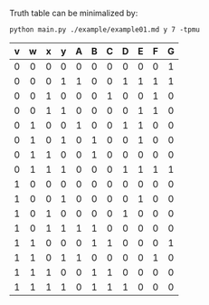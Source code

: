 Truth table can be minimalized by:
```
python main.py ./example/example01.md y 7 -tpmu
```


|  v  |  w  |  x  |  y  |  A  |  B  |  C  |  D  |  E  |  F  |  G  |
| :-: | :-: | :-: | :-: | :-: | :-: | :-: | :-: | :-: | :-: | :-: |
|  0  |  0  |  0  |  0  |  0  |  0  |  0  |  0  |  0  |  0  |  1  |
|  0  |  0  |  0  |  1  |  1  |  0  |  0  |  1  |  1  |  1  |  1  |
|  0  |  0  |  1  |  0  |  0  |  0  |  1  |  0  |  0  |  1  |  0  |
|  0  |  0  |  1  |  1  |  0  |  0  |  0  |  0  |  1  |  1  |  0  |
|  0  |  1  |  0  |  0  |  1  |  0  |  0  |  1  |  1  |  0  |  0  |
|  0  |  1  |  0  |  1  |  0  |  1  |  0  |  0  |  1  |  0  |  0  |
|  0  |  1  |  1  |  0  |  0  |  1  |  0  |  0  |  0  |  0  |  0  |
|  0  |  1  |  1  |  1  |  0  |  0  |  0  |  1  |  1  |  1  |  1  |
|  1  |  0  |  0  |  0  |  0  |  0  |  0  |  0  |  0  |  0  |  0  |
|  1  |  0  |  0  |  1  |  0  |  0  |  0  |  0  |  1  |  0  |  0  |
|  1  |  0  |  1  |  0  |  0  |  0  |  0  |  1  |  0  |  0  |  0  |
|  1  |  0  |  1  |  1  |  1  |  1  |  0  |  0  |  0  |  0  |  0  |
|  1  |  1  |  0  |  0  |  0  |  1  |  1  |  0  |  0  |  0  |  1  |
|  1  |  1  |  0  |  1  |  1  |  0  |  0  |  0  |  0  |  1  |  0  |
|  1  |  1  |  1  |  0  |  0  |  1  |  1  |  0  |  0  |  0  |  0  |
|  1  |  1  |  1  |  1  |  0  |  1  |  1  |  1  |  0  |  0  |  0  |